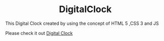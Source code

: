 <h1 align="center">DigitalClock</h1>

<p> This Digital Clock created by using the concept of HTML 5 ,CSS 3 and JS  
  
  Please check it out <a href="https://thesurojit-das.github.io/DigitalClock/"> Digital Clock</a>
